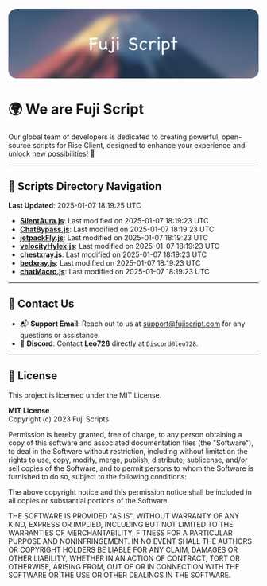 ![Banner](.github/b.webp)

# 🌍 **We are Fuji Script**

Our global team of developers is dedicated to creating powerful, open-source scripts for Rise Client, designed to enhance your experience and unlock new possibilities! 🌟

---
<!-- SCRIPTS_NAVIGATION_START -->
## 📂 **Scripts Directory Navigation**

**Last Updated**: 2025-01-07 18:19:25 UTC

- **[SilentAura.js](scripts/SilentAura.js)**: Last modified on 2025-01-07 18:19:23 UTC
- **[ChatBypass.js](scripts/ChatBypass.js)**: Last modified on 2025-01-07 18:19:23 UTC
- **[jetpackFly.js](scripts/jetpackFly.js)**: Last modified on 2025-01-07 18:19:23 UTC
- **[velocityHylex.js](scripts/velocityHylex.js)**: Last modified on 2025-01-07 18:19:23 UTC
- **[chestxray.js](scripts/chestxray.js)**: Last modified on 2025-01-07 18:19:23 UTC
- **[bedxray.js](scripts/bedxray.js)**: Last modified on 2025-01-07 18:19:23 UTC
- **[chatMacro.js](scripts/chatMacro.js)**: Last modified on 2025-01-07 18:19:23 UTC

<!-- SCRIPTS_NAVIGATION_END -->

---

## 💬 **Contact Us**  
- 📬 **Support Email**: Reach out to us at [support@fujiscript.com](mailto:support@fujiscript.com) for any questions or assistance.  
- 💬 **Discord**: Contact **Leo728** directly at `Discord@leo728`.

---

## 📜 **License**

This project is licensed under the MIT License.  

**MIT License**  
Copyright (c) 2023 Fuji Scripts  

Permission is hereby granted, free of charge, to any person obtaining a copy of this software and associated documentation files (the "Software"), to deal in the Software without restriction, including without limitation the rights to use, copy, modify, merge, publish, distribute, sublicense, and/or sell copies of the Software, and to permit persons to whom the Software is furnished to do so, subject to the following conditions:  

The above copyright notice and this permission notice shall be included in all copies or substantial portions of the Software.  

THE SOFTWARE IS PROVIDED "AS IS", WITHOUT WARRANTY OF ANY KIND, EXPRESS OR IMPLIED, INCLUDING BUT NOT LIMITED TO THE WARRANTIES OF MERCHANTABILITY, FITNESS FOR A PARTICULAR PURPOSE AND NONINFRINGEMENT. IN NO EVENT SHALL THE AUTHORS OR COPYRIGHT HOLDERS BE LIABLE FOR ANY CLAIM, DAMAGES OR OTHER LIABILITY, WHETHER IN AN ACTION OF CONTRACT, TORT OR OTHERWISE, ARISING FROM, OUT OF OR IN CONNECTION WITH THE SOFTWARE OR THE USE OR OTHER DEALINGS IN THE SOFTWARE.  

